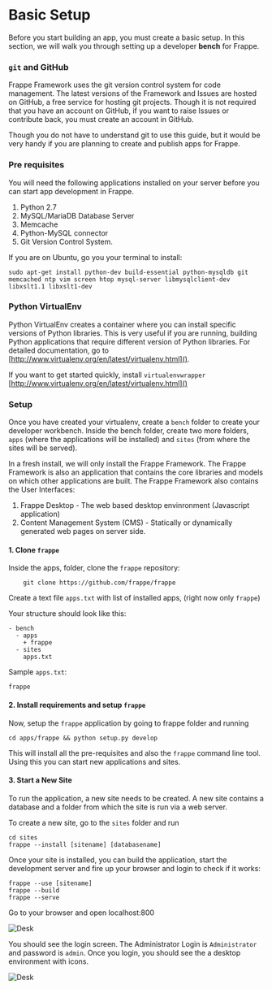 # Basic Setup

Before you start building an app, you must create a basic setup. In this section, we will walk you through setting up a developer **bench** for Frappe.

### `git` and GitHub

Frappe Framework uses the git version control system for code management. The latest versions of the Framework and Issues are hosted on GitHub, a free service for hosting git projects. Though it is not required that you have an account on GitHub, if you want to raise Issues or contribute back, you must create an account in GitHub.

Though you do not have to understand git to use this guide, but it would be very handy if you are planning to create and publish apps for Frappe.

### Pre requisites

You will need the following applications installed on your server before you can start app development in Frappe.

1. Python 2.7
1. MySQL/MariaDB Database Server
1. Memcache
1. Python-MySQL connector
1. Git Version Control System.

If you are on Ubuntu, go you your terminal to install:

	sudo apt-get install python-dev build-essential python-mysqldb git memcached ntp vim screen htop mysql-server libmysqlclient-dev libxslt1.1 libxslt1-dev

### Python VirtualEnv

Python VirtualEnv creates a container where you can install specific versions of Python libraries. This is very useful if you are running, building Python applications that require different version of Python libraries. For detailed documentation, go to [http://www.virtualenv.org/en/latest/virtualenv.html]().

If you want to get started quickly, install `virtualenvwrapper` [http://www.virtualenv.org/en/latest/virtualenv.html]()

### Setup

Once you have created your virtualenv, create a `bench` folder to create your developer workbench. Inside the bench folder, create two more folders, `apps` (where the applications will be installed) and `sites` (from where the sites will be served).

In a fresh install, we will only install the Frappe Framework. The Frappe Framework is also an application that contains the core libraries and models on which other applications are built. The Frappe Framework also contains the User Interfaces:

1. Frappe Desktop - The web based desktop envinronment (Javascript application)
1. Content Management System (CMS) - Statically or dynamically generated web pages on server side.

#### 1. Clone `frappe`

Inside the apps, folder, clone the `frappe` repository:

		git clone https://github.com/frappe/frappe

Create a text file `apps.txt` with list of installed apps, (right now only `frappe`)

Your structure should look like this:

	- bench
	  - apps
	    + frappe
	  - sites
	    apps.txt

Sample `apps.txt`:

	frappe

#### 2. Install requirements and setup `frappe`

Now, setup the `frappe` application by going to frappe folder and running

	cd apps/frappe && python setup.py develop

This will install all the pre-requisites and also the `frappe` command line tool. Using this you can start new applications and sites.

#### 3. Start a New Site

To run the application, a new site needs to be created. A new site contains a database and a folder from which the site is run via a web server.

To create a new site, go to the `sites` folder and run

	cd sites
	frappe --install [sitename] [databasename]

Once your site is installed, you can build the application, start the development server and fire up your browser and login to check if it works:

	frappe --use [sitename]
	frappe --build
	frappe --serve

Go to your browser and open localhost:800

![Desk](assets/frappe_io/images/app-development/login.png)

You should see the login screen. The Administrator Login is `Administrator` and password is `admin`. Once you login, you should see the a desktop environment with icons.

![Desk](assets/frappe_io/images/app-development/desk.png)
